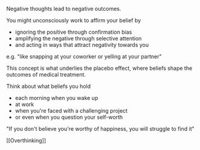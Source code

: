 
Negative thoughts lead to negative outcomes.

You might unconsciously work to affirm your belief by 

- ignoring the positive through confirmation bias 
- amplifying the negative through selective attention
- and acting in ways that attract negativity towards you

e.g. "like snapping at your coworker or yelling at your partner"

This concept is what underlies the placebo effect, where beliefs shape the outcomes of medical treatment.

Think about what beliefs you hold 

- each morning when you wake up
- at work
- when you're faced with a challenging project
- or even when you question your self-worth

"If you don't believe you're worthy of happiness, you will struggle to find it"

[[Overthinking]]
